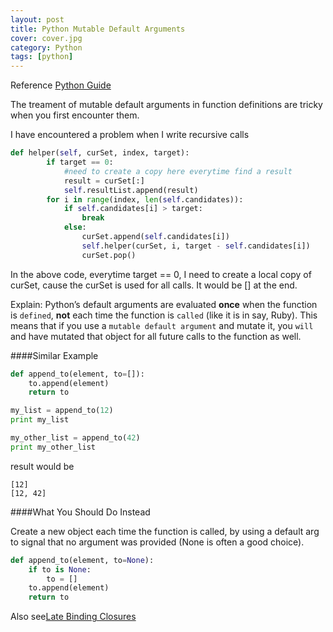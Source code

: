 ```yaml
---
layout: post
title: Python Mutable Default Arguments
cover: cover.jpg
category: Python
tags: [python]
---
```


Reference [Python Guide](http://docs.python-guide.org/en/latest/writing/gotchas/)

The treament of mutable default arguments in function definitions are tricky when you first encounter them.

I have encountered a problem when I write recursive calls

```python
def helper(self, curSet, index, target):                                                                                              
        if target == 0:
            #need to create a copy here everytime find a result
            result = curSet[:]
            self.resultList.append(result)
        for i in range(index, len(self.candidates)):
            if self.candidates[i] > target:
                break
            else:
                curSet.append(self.candidates[i])
                self.helper(curSet, i, target - self.candidates[i])
                curSet.pop()
```

In the above code, everytime target == 0, I need to create a local copy of
curSet, cause the curSet is used for all calls. It would be [] at the end.

Explain:
Python’s default arguments are evaluated **once** when the function is  `defined`, **not** each time the function is `called` (like it is in say, Ruby). 
This means that if you use a `mutable default argument` and mutate it, you `will` and have mutated that object for all future calls to the function as well.

####Similar Example

```python
def append_to(element, to=[]):
    to.append(element)
    return to
```

```python
my_list = append_to(12)
print my_list

my_other_list = append_to(42)
print my_other_list
```

result would be 

```
[12]
[12, 42]
```

####What You Should Do Instead

Create a new object each time the function is called, by using a default arg to signal that no argument was provided (None is often a good choice).

```python
def append_to(element, to=None):
    if to is None:
        to = []
    to.append(element)
    return to
```

Also see[Late Binding Closures](http://docs.python-guide.org/en/latest/writing/gotchas/#late-binding-closures)